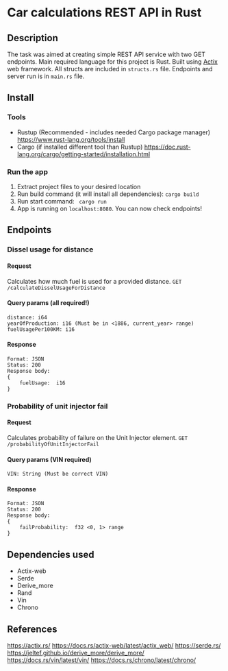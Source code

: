# Car calculations REST API in Rust

## Description

The task was aimed at creating simple REST API service with two GET endpoints.
Main required language for this project is Rust.
Built using [Actix](https://actix.rs/) web framework.
All structs are included in `structs.rs` file.
Endpoints and server run is in `main.rs` file.

## Install

### Tools

- Rustup (Recommended - includes needed Cargo package manager)
  https://www.rust-lang.org/tools/install
- Cargo (if installed different tool than Rustup)
  https://doc.rust-lang.org/cargo/getting-started/installation.html

### Run the app

1.  Extract project files to your desired location
2.  Run build command (it will install all dependencies):
    `cargo build`
3.  Run start command:
    ` cargo run`
4.  App is running on `localhost:8080`. You can now check endpoints!

## Endpoints

### Dissel usage for distance

#### Request

Calculates how much fuel is used for a provided distance.
`GET /calculateDisselUsageForDistance`

#### Query params (all required!)

```
distance: i64
yearOfProduction: i16 (Must be in <1886, current_year> range)
fuelUsagePer100KM: i16
```

#### Response

```
Format: JSON
Status: 200
Response body:
{
	fuelUsage:  i16
}
```

### Probability of unit injector fail

#### Request

Calculates probability of failure on the Unit Injector element.
`GET /probabilityOfUnitInjectorFail`

#### Query params (VIN required)

```
VIN: String (Must be correct VIN)
```

#### Response

```
Format: JSON
Status: 200
Response body:
{
	failProbability:  f32 <0, 1> range
}
```

## Dependencies used

- Actix-web
- Serde
- Derive_more
- Rand
- Vin
- Chrono

## References

https://actix.rs/
https://docs.rs/actix-web/latest/actix_web/
https://serde.rs/
https://jeltef.github.io/derive_more/derive_more/
https://docs.rs/vin/latest/vin/
https://docs.rs/chrono/latest/chrono/
